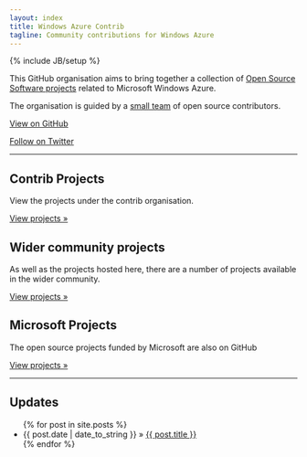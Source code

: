 ```yaml
---
layout: index
title: Windows Azure Contrib
tagline: Community contributions for Windows Azure
---
```

{% include JB/setup %}


This GitHub organisation aims to bring together a collection of [Open Source Software projects](https://github.com/orgs/WindowsAzure-Contrib) related to Microsoft Windows Azure.

The organisation is guided by a [small team](https://github.com/orgs/WindowsAzure-Contrib/teams/owners) of open source contributors.

[View on GitHub](https://github.com/WindowsAzure-Contrib/)

[Follow on Twitter](https://twitter.com/azurecontrib)

---



<div class="row">
  <div class="span4">
    <h2>Contrib Projects</h2>
    <p>View the projects under the contrib organisation.</p>
    <p><a class="btn" href="https://github.com/WindowsAzure-Contrib">View projects &raquo;</a></p>
  </div>
  <div class="span4">
    <h2>Wider community projects</h2>
    <p>As well as the projects hosted here, there are a number of projects available in the wider community.</p>
    <p><a class="btn" href="/wider-community.html">View projects &raquo;</a></p>
  </div>
  <div class="span4">
    <h2>Microsoft Projects</h2>
    <p>The open source projects funded by Microsoft are also on GitHub</p>
    <p><a class="btn" href="https://github.com/WindowsAzure">View projects &raquo;</a></p>
 </div>
</div>

---

## Updates

<ul class="posts">
  {% for post in site.posts %}
    <li><span>{{ post.date | date_to_string }}</span> &raquo; <a href="{{ BASE_PATH }}{{ post.url }}">{{ post.title }}</a></li>
  {% endfor %}
</ul>


